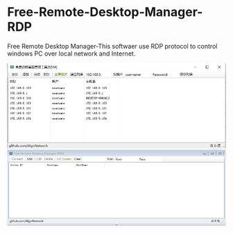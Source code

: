# Free-Remote-Desktop-Manager-RDP
Free Remote Desktop Manager-This softwaer use RDP protocol to control windows PC over local network and Internet.

<img src="https://github.com/AlgoNetwork/Free-Remote-Desktop-Manager-RDP/blob/master/1.png" alt="Bitpay Wallet">
<img src="https://github.com/AlgoNetwork/Free-Remote-Desktop-Manager-RDP/blob/master/2.png" alt="Bitpay Wallet">
